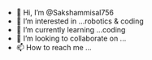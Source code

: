 - 👋 Hi, I’m @Sakshammisal756
- 👀 I’m interested in ...robotics & coding
- 🌱 I’m currently learning ...coding
- 💞️ I’m looking to collaborate on ...
- 📫 How to reach me ...

<!---
Sakshammisal756/Sakshammisal756 is a ✨ special ✨ repository because its `README.md` (this file) appears on your GitHub profile.
You can click the Preview link to take a look at your changes.
--->
